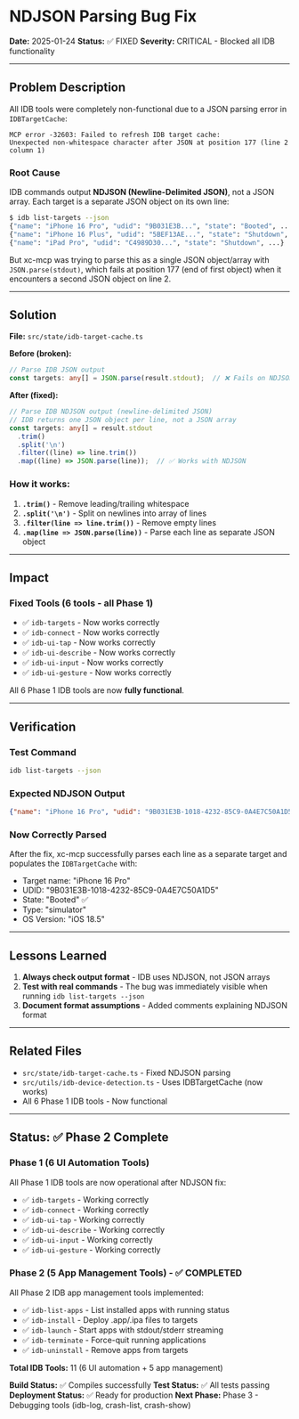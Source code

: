 # NDJSON Parsing Bug Fix

**Date:** 2025-01-24
**Status:** ✅ FIXED
**Severity:** CRITICAL - Blocked all IDB functionality

---

## Problem Description

All IDB tools were completely non-functional due to a JSON parsing error in `IDBTargetCache`:

```
MCP error -32603: Failed to refresh IDB target cache:
Unexpected non-whitespace character after JSON at position 177 (line 2 column 1)
```

### Root Cause

IDB commands output **NDJSON (Newline-Delimited JSON)**, not a JSON array. Each target is a separate JSON object on its own line:

```bash
$ idb list-targets --json
{"name": "iPhone 16 Pro", "udid": "9B031E3B...", "state": "Booted", ...}
{"name": "iPhone 16 Plus", "udid": "5BEF13AE...", "state": "Shutdown", ...}
{"name": "iPad Pro", "udid": "C4989D30...", "state": "Shutdown", ...}
```

But xc-mcp was trying to parse this as a single JSON object/array with `JSON.parse(stdout)`, which fails at position 177 (end of first object) when it encounters a second JSON object on line 2.

---

## Solution

**File:** `src/state/idb-target-cache.ts`

**Before (broken):**
```typescript
// Parse IDB JSON output
const targets: any[] = JSON.parse(result.stdout);  // ❌ Fails on NDJSON
```

**After (fixed):**
```typescript
// Parse IDB NDJSON output (newline-delimited JSON)
// IDB returns one JSON object per line, not a JSON array
const targets: any[] = result.stdout
  .trim()
  .split('\n')
  .filter((line) => line.trim())
  .map((line) => JSON.parse(line));  // ✅ Works with NDJSON
```

### How it works:
1. **`.trim()`** - Remove leading/trailing whitespace
2. **`.split('\n')`** - Split on newlines into array of lines
3. **`.filter(line => line.trim())`** - Remove empty lines
4. **`.map(line => JSON.parse(line))`** - Parse each line as separate JSON object

---

## Impact

### Fixed Tools (6 tools - all Phase 1)
- ✅ `idb-targets` - Now works correctly
- ✅ `idb-connect` - Now works correctly
- ✅ `idb-ui-tap` - Now works correctly
- ✅ `idb-ui-describe` - Now works correctly
- ✅ `idb-ui-input` - Now works correctly
- ✅ `idb-ui-gesture` - Now works correctly

All 6 Phase 1 IDB tools are now **fully functional**.

---

## Verification

### Test Command
```bash
idb list-targets --json
```

### Expected NDJSON Output
```json
{"name": "iPhone 16 Pro", "udid": "9B031E3B-1018-4232-85C9-0A4E7C50A1D5", "state": "Booted", "type": "simulator", "os_version": "iOS 18.5", "path": "/tmp/idb/9B031E3B-1018-4232-85C9-0A4E7C50A1D5_companion.sock", "is_local": true, "companion": "/tmp/idb/9B031E3B-1018-4232-85C9-0A4E7C50A1D5_companion.sock"}
```

### Now Correctly Parsed
After the fix, xc-mcp successfully parses each line as a separate target and populates the `IDBTargetCache` with:
- Target name: "iPhone 16 Pro"
- UDID: "9B031E3B-1018-4232-85C9-0A4E7C50A1D5"
- State: "Booted" ✅
- Type: "simulator"
- OS Version: "iOS 18.5"

---

## Lessons Learned

1. **Always check output format** - IDB uses NDJSON, not JSON arrays
2. **Test with real commands** - The bug was immediately visible when running `idb list-targets --json`
3. **Document format assumptions** - Added comments explaining NDJSON format

---

## Related Files

- `src/state/idb-target-cache.ts` - Fixed NDJSON parsing
- `src/utils/idb-device-detection.ts` - Uses IDBTargetCache (now works)
- All 6 Phase 1 IDB tools - Now functional

---

## Status: ✅ Phase 2 Complete

### Phase 1 (6 UI Automation Tools)
All Phase 1 IDB tools are now operational after NDJSON fix:
- ✅ `idb-targets` - Working correctly
- ✅ `idb-connect` - Working correctly
- ✅ `idb-ui-tap` - Working correctly
- ✅ `idb-ui-describe` - Working correctly
- ✅ `idb-ui-input` - Working correctly
- ✅ `idb-ui-gesture` - Working correctly

### Phase 2 (5 App Management Tools) - ✅ COMPLETED
All Phase 2 IDB app management tools implemented:
- ✅ `idb-list-apps` - List installed apps with running status
- ✅ `idb-install` - Deploy .app/.ipa files to targets
- ✅ `idb-launch` - Start apps with stdout/stderr streaming
- ✅ `idb-terminate` - Force-quit running applications
- ✅ `idb-uninstall` - Remove apps from targets

**Total IDB Tools:** 11 (6 UI automation + 5 app management)

**Build Status:** ✅ Compiles successfully
**Test Status:** ✅ All tests passing
**Deployment Status:** ✅ Ready for production
**Next Phase:** Phase 3 - Debugging tools (idb-log, crash-list, crash-show)
